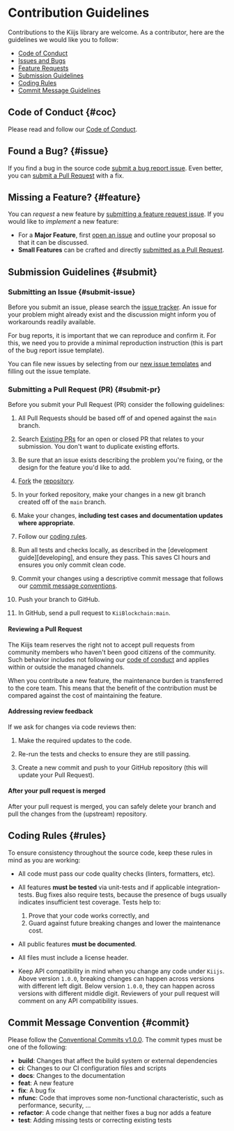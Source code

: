 # Contribution Guidelines

Contributions to the Kiijs library are welcome. As a contributor, here are the guidelines we would like you to follow:

- [Code of Conduct](#coc)
- [Issues and Bugs](#issue)
- [Feature Requests](#feature)
- [Submission Guidelines](#submit)
- [Coding Rules](#rules)
- [Commit Message Guidelines](#commit)

## Code of Conduct {#coc}

Please read and follow our [Code of Conduct][coc].

## Found a Bug? {#issue}

If you find a bug in the source code [submit a bug report issue](#submit-issue).
Even better, you can [submit a Pull Request](#submit-pr) with a fix.

## Missing a Feature? {#feature}

You can *request* a new feature by [submitting a feature request issue](#submit-issue).
If you would like to *implement* a new feature:

- For a **Major Feature**, first [open an issue](#submit-issue) and outline your proposal so that it can be discussed.
- **Small Features** can be crafted and directly [submitted as a Pull Request](#submit-pr).

## Submission Guidelines {#submit}

### Submitting an Issue {#submit-issue}

Before you submit an issue, please search the [issue tracker][issues]. An issue for your problem might already exist and the discussion might inform you of workarounds readily available.

For bug reports, it is important that we can reproduce and confirm it. For this, we need you to provide a minimal reproduction instruction (this is part of the bug report issue template).

You can file new issues by selecting from our [new issue templates][new-issue] and filling out the issue template.

### Submitting a Pull Request (PR) {#submit-pr}

Before you submit your Pull Request (PR) consider the following guidelines:

1. All Pull Requests should be based off of and opened against the `main` branch.

2. Search [Existing PRs][prs] for an open or closed PR that relates to your submission.
   You don't want to duplicate existing efforts.

3. Be sure that an issue exists describing the problem you're fixing, or the design for the feature you'd like to add.

4. [Fork](https://docs.github.com/en/github/getting-started-with-github/fork-a-repo) the [repository][github].

5. In your forked repository, make your changes in a new git branch created off of the `main` branch.

6. Make your changes, **including test cases and documentation updates where appropriate**.

7. Follow our [coding rules](#rules).

8. Run all tests and checks locally, as described in the [development guide][developing], and ensure they pass. This saves CI hours and ensures you only commit clean code.

9. Commit your changes using a descriptive commit message that follows our [commit message conventions](#commit).

10. Push your branch to GitHub.

11. In GitHub, send a pull request to `KiiBlockchain:main`.

#### Reviewing a Pull Request

The Kiijs team reserves the right not to accept pull requests from community members who haven't been good citizens of the community. Such behavior includes not following our [code of conduct][coc] and applies within or outside the managed channels.

When you contribute a new feature, the maintenance burden is transferred to the core team. This means that the benefit of the contribution must be compared against the cost of maintaining the feature.

#### Addressing review feedback

If we ask for changes via code reviews then:

1. Make the required updates to the code.

2. Re-run the tests and checks to ensure they are still passing.

3. Create a new commit and push to your GitHub repository (this will update your Pull Request).

#### After your pull request is merged

After your pull request is merged, you can safely delete your branch and pull the changes from the (upstream) repository.

## Coding Rules {#rules}

To ensure consistency throughout the source code, keep these rules in mind as you are working:

- All code must pass our code quality checks (linters, formatters, etc).
- All features **must be tested** via unit-tests and if applicable integration-tests. Bug fixes also require tests, because the presence of bugs usually indicates insufficient test coverage. Tests help to: 

    1. Prove that your code works correctly, and
    2. Guard against future breaking changes and lower the maintenance cost. 

- All public features **must be documented**.
- All files must include a license header. 
- Keep API compatibility in mind when you change any code under `Kiijs`. Above version `1.0.0`, breaking changes can happen across versions with different left digit. Below version `1.0.0`, they can happen across versions with different middle digit. Reviewers of your pull request will comment on any API compatibility issues.

## Commit Message Convention {#commit}

Please follow the [Conventional Commits v1.0.0][convcommit]. The commit types must be one of the following:

- **build**: Changes that affect the build system or external dependencies
- **ci**: Changes to our CI configuration files and scripts
- **docs**: Changes to the documentation
- **feat**: A new feature
- **fix**: A bug fix
- **nfunc**: Code that improves some non-functional characteristic, such as performance, security, ...
- **refactor**: A code change that neither fixes a bug nor adds a feature
- **test**: Adding missing tests or correcting existing tests

[coc]: ./CODE_OF_CONDUCT.md
[issues]: https://github.com/KiiChain/kiijs-sdk/issues
[new-issue]: https://github.com/KiiChain/kiijs-sdk/issues/new/choose
[prs]: https://github.com/KiiChain/kiijs-sdk/pulls
[convcommit]: https://www.conventionalcommits.org/en/v1.0.0/
[github]: https://github.com/KiiChain/kiijs-sdk
